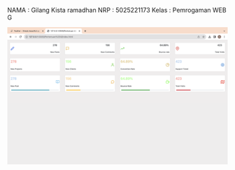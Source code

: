 NAMA : Gilang Kista ramadhan
NRP : 5025221173
Kelas : Pemrogaman WEB G

![Alt text](<Screenshot 2023-10-05 at 15.30.11.png>)
